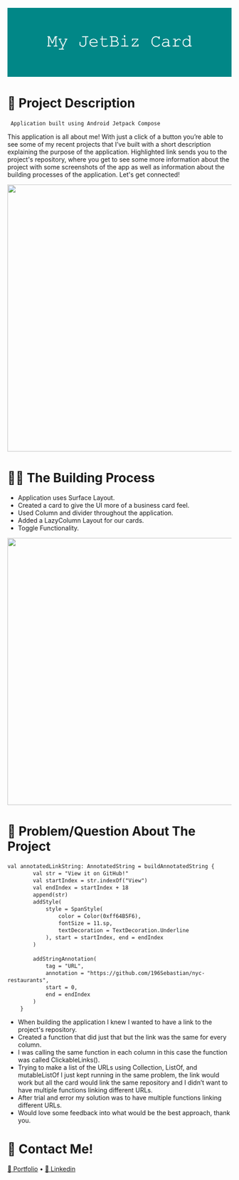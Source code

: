 ![](https://github.com/196Sebastian/jet-biz-card/blob/main/My_JetBiz_Card.png)

# 🌟 Project Description
` Application built using Android Jetpack Compose` 

This application is all about me! With just a click of a button you’re able to see some of my recent projects that I’ve built with a short 
description explaining the purpose of the application. 
Highlighted link sends you to the project's repository, where you get to see some more information about the project with some screenshots of the app 
as well as information about the building processes of the application. 
Let's get connected! 


<img src="https://user-images.githubusercontent.com/87108242/153422512-9394c584-96dd-4fa0-94ec-bafb41369bf0.png" width="600" height="600">

# 👨‍💻 The Building Process
- Application uses Surface Layout.
- Created a card to give the UI more of a business card feel. 
- Used Column and divider throughout the application.
- Added a LazyColumn Layout for our cards.
- Toggle Functionality.




<img src="https://user-images.githubusercontent.com/87108242/153422507-314df6a5-49a7-4c9e-a073-93837c7fba15.png" width="600" height="600">

# 🔧 Problem/Question About The Project
```
val annotatedLinkString: AnnotatedString = buildAnnotatedString {
        val str = "View it on GitHub!"
        val startIndex = str.indexOf("View")
        val endIndex = startIndex + 18
        append(str)
        addStyle(
            style = SpanStyle(
                color = Color(0xff64B5F6),
                fontSize = 11.sp,
                textDecoration = TextDecoration.Underline
            ), start = startIndex, end = endIndex
        )

        addStringAnnotation(
            tag = "URL",
            annotation = "https://github.com/196Sebastian/nyc-restaurants",
            start = 0,
            end = endIndex
        )
    }
```

- When building the application I knew I wanted to have a link to the project's repository.
- Created a function that did just that but the link was the same for every column.
- I was calling the same function in each column in this case the function was called ClickableLinks().
- Trying to make a list of the URLs using Collection﻿, List﻿Of, and mutableListOf I just kept running in the same problem, 
the link would work but all the card would link the same repository and I didn’t want to have multiple functions linking different URLs. 
- After trial and error my solution was to have multiple functions linking different URLs.
- Would love some feedback into what would be the best approach, thank you.

# 🔔 Contact Me!

  [📝 Portfolio](https://sebastiancorrea.netlify.app/) • [💼 Linkedin](https://www.linkedin.com/in/sebastian-correa-b6858b177/)
  
